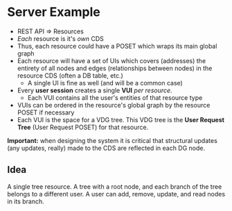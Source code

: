 # Server Example

- REST API => Resources
- *Each* resource is it's *own* CDS
- Thus, each resource could have a POSET which wraps its main global graph
- Each resource will have a set of UIs which covers (addresses) the entirety of all nodes and edges (relationships between nodes) in the resource CDS (often a DB table, etc.)
    + A single UI is fine as well (and will be a common case)
- Every **user session** creates a single **VUI** *per resource*.
    + Each VUI contains all the user's entities of that resource type
- VUIs can be ordered in the resource's global graph by the resource POSET if necessary
- Each VUI is the space for a VDG tree. This VDG tree is the **User Request Tree** (User Request POSET) for that resource.

**Important:** when designing the system it is critical that structural updates (any updates, really) made to the CDS are reflected in each DG node.

## Idea

A single tree resource. A tree with a root node, and each branch of the tree belongs to a different user. A user can add, remove, update, and read nodes in its branch.